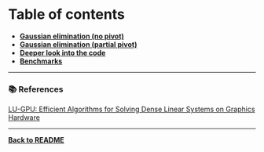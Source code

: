 # Table of contents

- **[Gaussian elimination (no pivot)](Gaussian-elimination-no-pivot.md)**
- **[Gaussian elimination (partial pivot)](Gaussian-elimination-pivot.md)**
- **[Deeper look into the code](Deeper-look-into-the-code.md)**
- **[Benchmarks](Benchmarks.md)**

---

### :books: References

[LU-GPU: Efficient Algorithms for Solving Dense Linear Systems on Graphics
Hardware](https://www.cresco.enea.it/SC05/schedule/pdf/pap261.pdf)

---

**[Back to README](../README.md)**